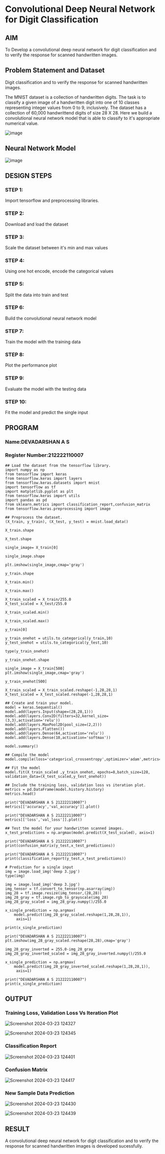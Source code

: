 # Convolutional Deep Neural Network for Digit Classification

## AIM
To Develop a convolutional deep neural network for digit classification and to verify the response for scanned handwritten images.

## Problem Statement and Dataset
Digit classification and to verify the response for scanned handwritten images.

The MNIST dataset is a collection of handwritten digits. The task is to classify a given image of a handwritten digit into one of 10 classes representing integer values from 0 to 9, inclusively. The dataset has a collection of 60,000 handwrittend digits of size 28 X 28. Here we build a convolutional neural network model that is able to classify to it's appropriate numerical value.

![image](https://github.com/DEVADARSHAN2/mnist-classification/assets/119432150/bba248fe-1727-4d47-812b-aff7be49c5f0)

## Neural Network Model
![image](https://github.com/DEVADARSHAN2/mnist-classification/assets/119432150/ed0771aa-dffa-4bcd-aa8f-648103801031)

## DESIGN STEPS

### STEP 1:
Import tensorflow and preprocessing libraries.
### STEP 2:
Download and load the dataset
### STEP 3:
Scale the dataset between it's min and max values
### STEP 4:
Using one hot encode, encode the categorical values
### STEP 5:
Split the data into train and test
### STEP 6:
Build the convolutional neural network model
### STEP 7:
Train the model with the training data
### STEP 8:
Plot the performance plot
### STEP 9:
Evaluate the model with the testing data
### STEP 10:
Fit the model and predict the single input

## PROGRAM

### Name:DEVADARSHAN A S
### Register Number:212222110007
```
## Load the dataset from the tensorflow library.
import numpy as np
from tensorflow import keras
from tensorflow.keras import layers
from tensorflow.keras.datasets import mnist
import tensorflow as tf
import matplotlib.pyplot as plt
from tensorflow.keras import utils
import pandas as pd
from sklearn.metrics import classification_report,confusion_matrix
from tensorflow.keras.preprocessing import image

## Preprocess the dataset.
(X_train, y_train), (X_test, y_test) = mnist.load_data()
     
X_train.shape

X_test.shape

single_image= X_train[0]
     
single_image.shape

plt.imshow(single_image,cmap='gray')

y_train.shape

X_train.min()

X_train.max()

X_train_scaled = X_train/255.0
X_test_scaled = X_test/255.0

X_train_scaled.min()

X_train_scaled.max()

y_train[0]

y_train_onehot = utils.to_categorical(y_train,10)
y_test_onehot = utils.to_categorical(y_test,10)

type(y_train_onehot)

y_train_onehot.shape

single_image = X_train[500]
plt.imshow(single_image,cmap='gray')

y_train_onehot[500]

X_train_scaled = X_train_scaled.reshape(-1,28,28,1)
X_test_scaled = X_test_scaled.reshape(-1,28,28,1)

## Create and train your model.
model = keras.Sequential()
model.add(layers.Input(shape=(28,28,1)))
model.add(layers.Conv2D(filters=32,kernel_size=(3,3),activation='relu'))
model.add(layers.MaxPool2D(pool_size=(2,2)))
model.add(layers.Flatten())
model.add(layers.Dense(64,activation='relu'))
model.add(layers.Dense(10,activation='softmax'))

model.summary()

## Compile the model
model.compile(loss='categorical_crossentropy',optimizer='adam',metrics='accuracy')

## Fit the model    
model.fit(X_train_scaled ,y_train_onehot, epochs=8,batch_size=128, validation_data=(X_test_scaled,y_test_onehot))

## Include the training loss, validation loss vs iteration plot.
metrics = pd.DataFrame(model.history.history)
metrics.head()

print("DEVADARSHAN A S 212222110007")
metrics[['accuracy','val_accuracy']].plot()

print("DEVADARSHAN A S 212222110007")
metrics[['loss','val_loss']].plot()

## Test the model for your handwritten scanned images.
x_test_predictions = np.argmax(model.predict(X_test_scaled), axis=1)

print("DEVADARSHAN A S 212222110007")
print(confusion_matrix(y_test,x_test_predictions))

print("DEVADARSHAN A S 212222110007")
print(classification_report(y_test,x_test_predictions))

# Prediction for a single input
img = image.load_img('deep 3.jpg')
type(img)

img = image.load_img('deep 3.jpg')
img_tensor = tf.convert_to_tensor(np.asarray(img))
img_28 = tf.image.resize(img_tensor,(28,28))
img_28_gray = tf.image.rgb_to_grayscale(img_28)
img_28_gray_scaled = img_28_gray.numpy()/255.0
     
x_single_prediction = np.argmax(
    model.predict(img_28_gray_scaled.reshape(1,28,28,1)),
     axis=1)

print(x_single_prediction)

print("DEVADARSHAN A S 212222110007")
plt.imshow(img_28_gray_scaled.reshape(28,28),cmap='gray')

img_28_gray_inverted = 255.0-img_28_gray
img_28_gray_inverted_scaled = img_28_gray_inverted.numpy()/255.0
     
x_single_prediction = np.argmax(
    model.predict(img_28_gray_inverted_scaled.reshape(1,28,28,1)),
     axis=1)

print("DEVADARSHAN A S 212222110007")
print(x_single_prediction)
```

## OUTPUT

### Training Loss, Validation Loss Vs Iteration Plot
![Screenshot 2024-03-23 124327](https://github.com/DEVADARSHAN2/mnist-classification/assets/119432150/1abceaf3-618d-4d97-a4e0-b6193b5fe5dd)

![Screenshot 2024-03-23 124345](https://github.com/DEVADARSHAN2/mnist-classification/assets/119432150/ccc15eda-534b-44a2-b3bd-446bec919905)


### Classification Report
![Screenshot 2024-03-23 124401](https://github.com/DEVADARSHAN2/mnist-classification/assets/119432150/8b9ff87e-f4a3-4d53-92cc-0392d461a2bf)


### Confusion Matrix
![Screenshot 2024-03-23 124417](https://github.com/DEVADARSHAN2/mnist-classification/assets/119432150/98fd0fcb-e436-4217-9328-55a2835e1a33)


### New Sample Data Prediction
![Screenshot 2024-03-23 124430](https://github.com/DEVADARSHAN2/mnist-classification/assets/119432150/44f63c2d-d267-4b41-9920-b59cf53370d2)

![Screenshot 2024-03-23 124439](https://github.com/DEVADARSHAN2/mnist-classification/assets/119432150/de51f2d4-cce5-4c96-ab6e-38925cd20d09)


## RESULT
A convolutional deep neural network for digit classification and to verify the response for scanned handwritten images is developed sucessfully.
